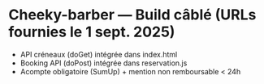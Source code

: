 # Cheeky-barber — Build câblé (URLs fournies le 1 sept. 2025)
- API créneaux (doGet) intégrée dans index.html
- Booking API (doPost) intégrée dans reservation.js
- Acompte obligatoire (SumUp) + mention non remboursable < 24h
